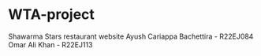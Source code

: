 # WTA-project
Shawarma Stars restaurant website
Ayush Cariappa Bachettira - R22EJ084
Omar Ali Khan - R22EJ113
